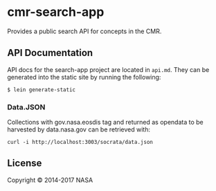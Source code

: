 # cmr-search-app

Provides a public search API for concepts in the CMR.

## API Documentation

API docs for the search-app project are located in `api.md`. They can be
generated into the static site by running the following:

```
$ lein generate-static
```

### Data.JSON

Collections with gov.nasa.eosdis tag and returned as opendata to be harvested
by data.nasa.gov can be retrieved with:

    curl -i http://localhost:3003/socrata/data.json

## License

Copyright © 2014-2017 NASA
